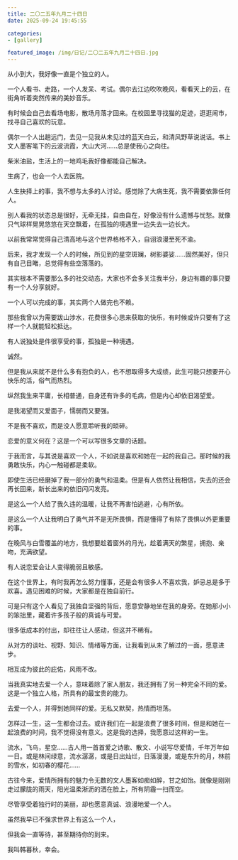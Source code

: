 ```yaml
---
title: 二〇二五年九月二十四日
date: 2025-09-24 19:45:55

categories:
- [gallery]

featured_image: /img/日记/二〇二五年九月二十四日.jpg
---
```


从小到大，我好像一直是个独立的人。

一个人看书、走路，一个人发呆、考试。偶尔去江边吹吹晚风，看看天上的云，在街角听着突然传来的美妙音乐。

有时候会自己去看场电影，散场月落才回来。在校园里寻找猫的足迹，逛逛闹市，找寻自己喜欢的玩意。

偶尔一个人出趟远门，去见一见我从未见过的蓝天白云，和清风野草说说话。书上文人墨客笔下的云波流霞，大山大河……总是使我心之向往。

柴米油盐，生活上的一地鸡毛我好像都能自己解决。

生病了，也会一个人去医院。

人生抉择上的事，我不想与太多的人讨论。感觉除了大病生死，我不需要依靠任何人。

别人看我的状态总是很好，无牵无挂，自由自在，好像没有什么遗憾与忧愁。就像只气球样晃晃悠悠在天空飘着，在孤独的境遇里一边失去一边长大。

以前我常常觉得自己清高地与这个世界格格不入，自诩浪漫至死不渝。

后来，我才发现一个人的时候，所见到的星空斑斓，树影婆娑……固然美好，但只有自己目睹，总觉得有些空落落的。

其实根本不需要那么多的社交动态，大家也不会多关注我半分，身边有趣的事只要有一个人分享就好。

一个人可以完成的事，其实两个人做完也不赖。

那些我曾以为需要跋山涉水，花费很多心思来获取的快乐，有时候或许只要有了这样一个人就能轻松抵达。

有人说独处是件很享受的事，孤独是一种境遇。

诚然。

但是我从来就不是什么多有抱负的人，也不想取得多大成绩，此生可能只想要开心快乐的活，俗气而热烈。

纵然我生来平庸，长相普通，自身还有许多的毛病，但是内心却依旧渴望爱。

是我渴望而又爱面子，懦弱而又要强。

不是我不喜欢，而是没人愿意聆听我的琐碎。

恋爱的意义何在？这是一个可以写很多文章的话题。

于我而言，与其说是喜欢一个人，不如说是喜欢和她在一起的我自己。那时候的我勇敢快乐，内心一触碰都是柔软。

即使生活已经磨掉了我一部分的勇气和温柔。但是有人依然让我相信，失去的还会再长回来，新长出来的依旧闪闪发亮。

是这么一个人给了我久违的温暖，让我不再害怕逃避，心有所依。

是这么一个人让我明白了勇气并不是无所畏惧，而是懂得了有除了畏惧以外更重要的事。

在晚风与白雪覆盖的地方，我想要趁着窗外的月光，趁着满天的繁星，拥抱、亲吻，充满欲望。

有人说恋爱会让人变得脆弱且敏感。

在这个世界上，有时我再怎么努力懂事，还是会有很多人不喜欢我，妒忌总是多于欢喜。遇见困难的时候，大家都是在独自前行。

可是只有这个人看见了我独自坚强的背后，愿意安静地坐在我的身旁。在她那小小的笨拙里，藏着许多孩子般的真诚与可爱。

很多低成本的付出，却往往让人感动，但这并不稀有。

从对方的谈吐、视野、知识、情绪等方面，让我看到从未了解过的一面，愿意进步。

相互成为彼此的庇佑，风雨不改。

当我真实地去爱一个人，意味着除了家人朋友，我还拥有了另一种完全不同的爱。这是一个独立人格，所具有的最宝贵的能力。

去爱一个人，并得到她同样的爱。无私又默契，热情而坦荡。

怎样过一生，这一生都会过去。或许我们在一起是浪费了很多时间，但是和她在一起浪费的时间，我不觉得没有意义。这是我的选择，我愿意过这样的一生。

流水，飞鸟，星空……古人用一首首爱之诗歌、散文、小说写尽爱情，千年万年如一日。或是林间绿意，流水潺潺，或是日出灿烂，日落漫漫，或是东升的月，林前的雪水，如初春的樱花……

古往今来，爱情所拥有的魅力令无数的文人墨客如痴如醉，甘之如饴。就像是刚刚走过朦胧的雨天，阳光温柔淅沥的洒在脸上，所有阴霾一扫而空。

尽管享受着独行时的美丽，却也愿意真诚、浪漫地爱一个人。

虽然我早已不强求世界上有这么一个人，

但我会一直等待，甚至期待你的到来。

我叫韩暮秋，幸会。

